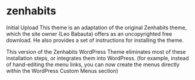 # zenhabits
Initial Upload
This theme is an adaptation of the original Zenhabits theme, which the site owner (Leo Babauta) offers as an uncopyrighted free download. He also provides a set of instructions for installing the theme.

This version of the Zenhabits WordPress Theme eliminates most of these installation steps, or integrates them into WordPress. (for example, instead of hand-editing the menu links, you can now create the menus directly within the WordPress Custom Menus section)
